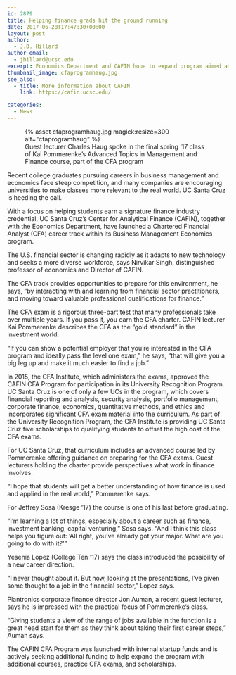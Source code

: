 ```yaml
---
id: 2879
title: Helping finance grads hit the ground running
date: 2017-06-28T17:47:30+00:00
layout: post
author:
  - J.D. Hillard
author_email:
  - jhillard@ucsc.edu
excerpt: Economics Department and CAFIN hope to expand program aimed at helping students earn CFA
thumbnail_image: cfaprogramhaug.jpg
see_also:
  - title: More information about CAFIN
    link: https://cafin.ucsc.edu/

categories:
  - News
---
```

<figure class="inline-image right">
{% asset cfaprogramhaug.jpg magick:resize=300 alt="cfaprogramhaug" %}<figcaption>Guest lecturer Charles Haug spoke in the final spring &#8217;17 class of Kai Pommerenke&#8217;s Advanced Topics in Management and Finance course, part of the CFA program</figcaption></figure>

Recent college graduates pursuing careers in business management and economics face steep competition, and many companies are encouraging universities to make classes more relevant to the real world. UC Santa Cruz is heeding the call.

With a focus on helping students earn a signature finance industry credential, UC Santa Cruz’s Center for Analytical Finance (CAFIN), together with the Economics Department, have launched a Chartered Financial Analyst (CFA) career track within its Business Management Economics program.

The U.S. financial sector is changing rapidly as it adapts to new technology and seeks a more diverse workforce, says Nirvikar Singh, distinguished professor of economics and Director of CAFIN.

The CFA track provides opportunities to prepare for this environment, he says, “by interacting with and learning from financial sector practitioners, and moving toward valuable professional qualifications for finance.”

The CFA exam is a rigorous three-part test that many professionals take over multiple years. If you pass it, you earn the CFA charter. CAFIN lecturer Kai Pommerenke describes the CFA as the “gold standard” in the investment world.

“If you can show a potential employer that you’re interested in the CFA program and ideally pass the level one exam,” he says, “that will give you a big leg up and make it much easier to find a job.”

In 2015, the CFA Institute, which administers the exams, approved the CAFIN CFA Program for participation in its University Recognition Program. UC Santa Cruz is one of only a few UCs in the program, which covers financial reporting and analysis, security analysis, portfolio management, corporate finance, economics, quantitative methods, and ethics and incorporates significant CFA exam material into the curriculum. As part of the University Recognition Program, the CFA Institute is providing UC Santa Cruz five scholarships to qualifying students to offset the high cost of the CFA exams.

For UC Santa Cruz, that curriculum includes an advanced course led by Pommerenke offering guidance on preparing for the CFA exams. Guest lecturers holding the charter provide perspectives what work in finance involves.

“I hope that students will get a better understanding of how finance is used and applied in the real world,” Pommerenke says.

For Jeffrey Sosa (Kresge ‘17) the course is one of his last before graduating.

“I’m learning a lot of things, especially about a career such as finance, investment banking, capital venturing,” Sosa says. “And I think this class helps you figure out: &#8216;All right, you’ve already got your major. What are you going to do with it?'&#8221;

Yesenia Lopez (College Ten ‘17) says the class introduced the possibility of a new career direction.

&#8220;I never thought about it. But now, looking at the presentations, I’ve given some thought to a job in the financial sector,” Lopez says.

Plantronics corporate finance director Jon Auman, a recent guest lecturer, says he is impressed with the practical focus of Pommerenke’s class.

“Giving students a view of the range of jobs available in the function is a great head start for them as they think about taking their first career steps,&#8221; Auman says.

The CAFIN CFA Program was launched with internal startup funds and is actively seeking additional funding to help expand the program with additional courses, practice CFA exams, and scholarships.
